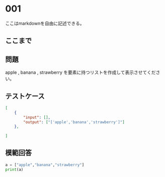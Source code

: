 # 001

ここはmarkdownを自由に記述できる。

ここまで
---
## 問題

apple , banana , strawberry を要素に持つリストを作成して表示させてください。

## テストケース

```json
[
	{
		"input": [],
		"output": ["['apple','banana','strawberry']"]
  	},
	
]
```

## 模範回答
```python
a = ["apple","banana","strawberry"]
print(a)
```